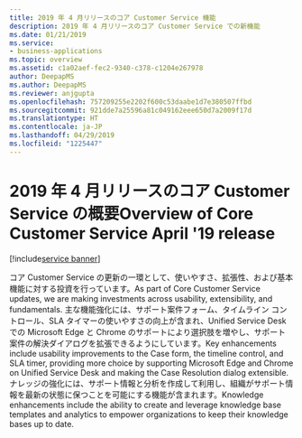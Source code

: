 ```yaml
---
title: 2019 年 4 月リリースのコア Customer Service 機能
description: 2019 年 4 月リリースのコア Customer Service での新機能
ms.date: 01/21/2019
ms.service:
- business-applications
ms.topic: overview
ms.assetid: c1a02aef-fec2-9340-c378-c1204e267978
author: DeepapMS
ms.author: DeepapMS
ms.reviewer: anjgupta
ms.openlocfilehash: 757209255e2202f600c53daabe1d7e380507ffbd
ms.sourcegitcommit: 921dde7a25596a81c049162eee650d7a2009f17d
ms.translationtype: HT
ms.contentlocale: ja-JP
ms.lasthandoff: 04/29/2019
ms.locfileid: "1225447"
---
```

#  <a name="overview-of-core-customer-service-april-19-release"></a><span data-ttu-id="41a1d-103">2019 年 4 月リリースのコア Customer Service の概要</span><span class="sxs-lookup"><span data-stu-id="41a1d-103">Overview of Core Customer Service April '19 release</span></span>
[!include[service banner](../../includes/service.md)]



<!--This intro should be written for core customer service areas. Right now it has information about omni-channel.-->

<span data-ttu-id="41a1d-104">コア Customer Service の更新の一環として、使いやすさ、拡張性、および基本機能に対する投資を行っています。</span><span class="sxs-lookup"><span data-stu-id="41a1d-104">As part of Core Customer Service updates, we are making investments across usability, extensibility, and fundamentals.</span></span> <span data-ttu-id="41a1d-105">主な機能強化には、サポート案件フォーム、タイムライン コントロール、SLA タイマーの使いやすさの向上が含まれ、Unified Service Desk での Microsoft Edge と Chrome のサポートにより選択肢を増やし、サポート案件の解決ダイアログを拡張できるようにしています。</span><span class="sxs-lookup"><span data-stu-id="41a1d-105">Key enhancements include usability improvements to the Case form, the timeline control, and SLA timer, providing more choice by supporting Microsoft Edge and Chrome on Unified Service Desk and making the Case Resolution dialog extensible.</span></span> <span data-ttu-id="41a1d-106">ナレッジの強化には、サポート情報と分析を作成して利用し、組織がサポート情報を最新の状態に保つことを可能にする機能が含まれます。</span><span class="sxs-lookup"><span data-stu-id="41a1d-106">Knowledge enhancements include the ability to create and leverage knowledge base templates and analytics to empower organizations to keep their knowledge bases up to date.</span></span>
